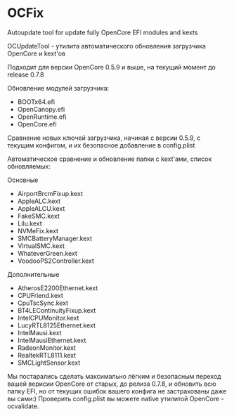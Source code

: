 # OCFix
Autoupdate tool for update fully OpenCore EFI modules and kexts

OCUpdateTool - утилита автоматического обновления загрузчика OpenCore и kext'ов

Подходит для версии OpenCore 0.5.9 и выше, на текущий момент до release 0.7.8

Обновление модулей загрузчика:
- BOOTx64.efi
- OpenCanopy.efi
- OpenRuntime.efi
- OpenCore.efi

Сравнение новых ключей загрузчика, начиная с версии 0.5.9, с текущим конфигом, и их безопасное добавление в config.plist

Автоматическое сравнение и обновление папки с kext'ами, список обновляемых:

Основные
- AirportBrcmFixup.kext
- AppleALC.kext
- AppleALCU.kext
- FakeSMC.kext
- Lilu.kext
- NVMeFix.kext
- SMCBatteryManager.kext
- VirtualSMC.kext
- WhateverGreen.kext
- VoodooPS2Controller.kext

Дополнительные
- AtherosE2200Ethernet.kext
- CPUFriend.kext
- CpuTscSync.kext
- BT4LEContinuityFixup.kext
- IntelCPUMonitor.kext
- LucyRTL8125Ethernet.kext
- IntelMausi.kext
- IntelMausiEthernet.kext
- RadeonMonitor.kext
- RealtekRTL8111.kext
- SMCLightSensor.kext

Мы постарались сделать максимально лёгким и безопасным переход вашей верисии OpenCore от старых, до релиза 0.7.8, и обновить всю папку EFI, но от текущих ошибок вашего конфига не застрахованы даже вы сами:) Проверить config.plist вы можете native утилитой OpenCore - ocvalidate.
